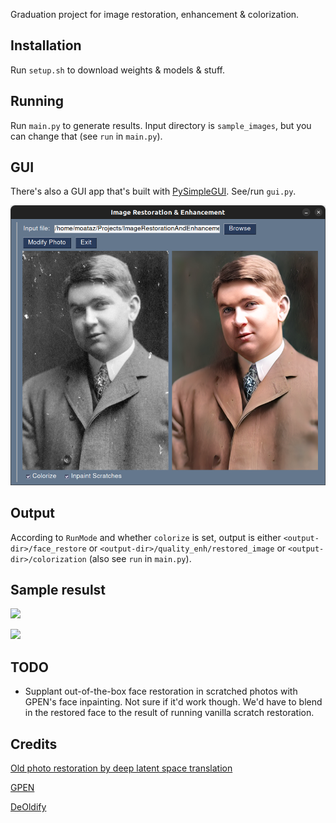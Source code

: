 Graduation project for image restoration, enhancement & colorization.

## Installation

Run `setup.sh` to download weights & models & stuff. 

## Running

Run `main.py` to generate results. Input directory is `sample_images`, but you can change that (see `run` in `main.py`).

## GUI

There's also a GUI app that's built with [PySimpleGUI](https://github.com/PySimpleGUI/PySimpleGUI). See/run `gui.py`.

![](img/gui_ss.png)

## Output

According to `RunMode` and whether `colorize` is set, output is either `<output-dir>/face_restore` or `<output-dir>/quality_enh/restored_image`
or `<output-dir>/colorization` (also see `run` in `main.py`).

## Sample resulst

![](img/b.jpg)

![](img/b_out.png)

## TODO 

 - Supplant out-of-the-box face restoration in scratched photos with GPEN's face inpainting. Not sure if it'd work though.
   We'd have to blend in the restored face to the result of running vanilla scratch restoration.

## Credits

[Old photo restoration by deep latent space translation](https://github.com/microsoft/Bringing-Old-Photos-Back-to-Life)

[GPEN](https://github.com/yangxy/GPEN)

[DeOldify](https://github.com/jantic/DeOldify)
